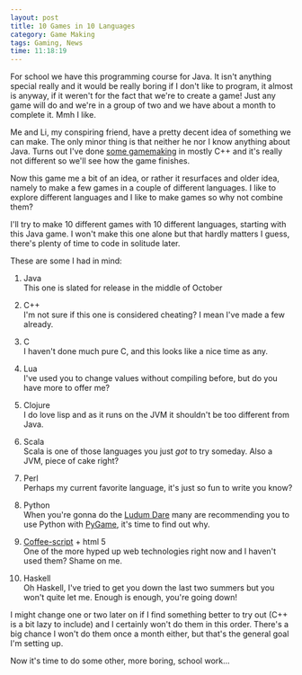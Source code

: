 ```yaml
---
layout: post
title: 10 Games in 10 Languages
category: Game Making
tags: Gaming, News
time: 11:18:19
---
```

For school we have this programming course for Java. It isn't anything special really and it would be really boring if I don't like to program, it almost is anyway, if it weren't for the fact that we're to create a game! Just any game will do and we're in a group of two and we have about a month to complete it. Mmh I like.

Me and Li, my conspiring friend, have a pretty decent idea of something we can make. The only minor thing is that neither he nor I know anything about Java. Turns out I've done [some gamemaking](/games) in mostly C++ and it's really not different so we'll see how the game finishes.

Now this game me a bit of an idea, or rather it resurfaces and older idea, namely to make a few games in a couple of different languages. I like to explore different languages and I like to make games so why not combine them?

I'll try to make 10 different games with 10 different languages, starting with this Java game. I won't make this one alone but that hardly matters I guess, there's plenty of time to code in solitude later.

These are some I had in mind:

1. Java  
This one is slated for release in the middle of October

2. C++  
I'm not sure if this one is considered cheating? I mean I've made a few already.

2. C  
I haven't done much pure C, and this looks like a nice time as any.

8. Lua  
I've used you to change values without compiling before, but do you have more to offer me?

3. Clojure  
I do love lisp and as it runs on the JVM it shouldn't be too different from Java.

4. Scala  
Scala is one of those languages you just *got* to try someday. Also a JVM, piece of cake right?

6. Perl  
Perhaps my current favorite language, it's just so fun to write you know?

9. Python  
When you're gonna do the [Ludum Dare](http://www.ludumdare.com/compo/) many are recommending you to use Python with [PyGame](http://pygame.org/), it's time to find out why.

10. [Coffee-script](http://jashkenas.github.com/coffee-script/) + html 5  
One of the more hyped up web technologies right now and I haven't used them? Shame on me.

5. Haskell  
Oh Haskell, I've tried to get you down the last two summers but you won't quite let me. Enough is enough, you're going down!

I might change one or two later on if I find something better to try out (C++ is a bit lazy to include) and I certainly won't do them in this order. There's a big chance I won't do them once a month either, but that's the general goal I'm setting up.

Now it's time to do some other, more boring, school work...

